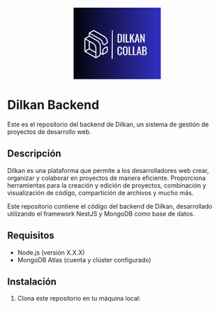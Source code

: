 <p align="center">
  <a href="http://nestjs.com/" target="blank"><img src="src/recursos/logo.jpg" width="200" alt="Nest Logo" /></a>
</p>

# Dilkan Backend

Este es el repositorio del backend de Dilkan, un sistema de gestión de proyectos de desarrollo web.

## Descripción

Dilkan es una plataforma que permite a los desarrolladores web crear, organizar y colaborar en proyectos de manera eficiente. Proporciona herramientas para la creación y edición de proyectos, combinación y visualización de código, compartición de archivos y mucho más.

Este repositorio contiene el código del backend de Dilkan, desarrollado utilizando el framework NestJS y MongoDB como base de datos.

## Requisitos

- Node.js (versión X.X.X)
- MongoDB Atlas (cuenta y clúster configurado)

## Instalación

1. Clona este repositorio en tu máquina local:
